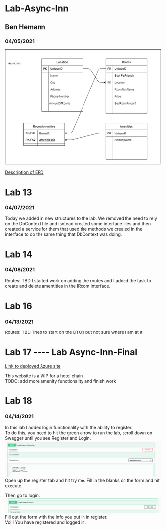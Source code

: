 
# Lab-Async-Inn
## Ben Hemann
### 04/05/2021

![My Groups ERD](Assests/Lab11-ERD.jpg "ERD")


[Description of ERD](Assests/Description.txt "description")


# Lab 13
### 04/07/2021
Today we added in new structures to the lab. We removed the need to rely on the DbContext file and isntead created
some interface files and then created a service for them that used the methods we created in the interface to do the same thing that 
DbContext was doing. 


# Lab 14
### 04/08/2021
Routes: TBD
I started work on adding the routes and I added the task to create and delete amentities in the IRoom interface. 


# Lab 16
### 04/13/2021
Routes: TBD
Tried to start on the DTOs but not sure where I am at it




# Lab 17 ---- Lab Async-Inn-Final

[Link to deployed Azure site](https://async-inn20210412190832.azurewebsites.net/index.html) 

This website is a WIP for a hotel chain.  
TODO: add more amenity functionality and finish work


# Lab 18
### 04/14/2021  

In this lab I added login functionality with the ability to register.   
To do this, you need to hit the green arrow to run the lab, scroll down on Swagger until you see Register and Login.   
![Register](Assests/register1.PNG "Register")  
Open up the register tab and hit try me. Fill in the blanks on the form and hit execute.   

Then go to login. 
![Login](Assests/login1.PNG "Login")
Fill out the form with the info you put in in register.   
Voli! You have registered and logged in. 

